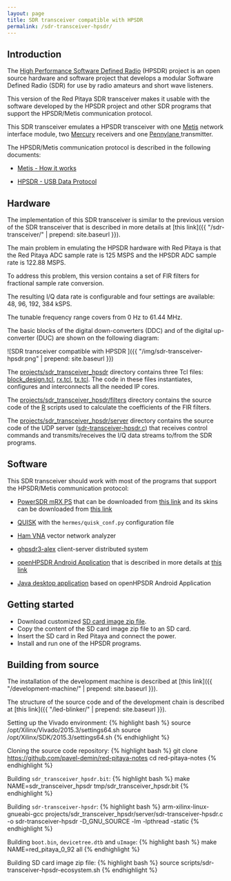 ```yaml
---
layout: page
title: SDR transceiver compatible with HPSDR
permalink: /sdr-transceiver-hpsdr/
---
```


Introduction
-----

The [High Performance Software Defined Radio](http://openhpsdr.org) (HPSDR) project is an open source hardware and software project that develops a modular Software Defined Radio (SDR) for use by radio amateurs and short wave listeners.

This version of the Red Pitaya SDR transceiver makes it usable with the software developed by the HPSDR project and other SDR programs that support the HPSDR/Metis communication protocol.

This SDR transceiver emulates a HPSDR transceiver with one [Metis](http://openhpsdr.org/metis.php) network interface module, two [Mercury](http://openhpsdr.org/mercury.php) receivers and one [Pennylane ](http://openhpsdr.org/penny.php) transmitter.

The HPSDR/Metis communication protocol is described in the following documents:

 - [Metis - How it works](http://svn.tapr.org/repos_sdr_hpsdr/trunk/Metis/Documentation/Metis-%20How%20it%20works_V1.33.pdf)

 - [HPSDR - USB Data Protocol](http://svn.tapr.org/repos_sdr_hpsdr/trunk/Documentation/USB_protocol_V1.58.doc)

Hardware
-----

The implementation of this SDR transceiver is similar to the previous version of the SDR transceiver that is described in more details at [this link]({{ "/sdr-transceiver/" | prepend: site.baseurl }}).

The main problem in emulating the HPSDR hardware with Red Pitaya is that the Red Pitaya ADC sample rate is 125 MSPS and the HPSDR ADC sample rate is 122.88 MSPS.

To address this problem, this version contains a set of FIR filters for fractional sample rate conversion.

The resulting I/Q data rate is configurable and four settings are available: 48, 96, 192, 384 kSPS.

The tunable frequency range covers from 0 Hz to 61.44 MHz.

The basic blocks of the digital down-converters (DDC) and of the digital up-converter (DUC) are shown on the following diagram:

![SDR transceiver compatible with HPSDR ]({{ "/img/sdr-transceiver-hpsdr.png" | prepend: site.baseurl }})

The [projects/sdr_transceiver_hpsdr](https://github.com/pavel-demin/red-pitaya-notes/tree/master/projects/sdr_transceiver_hpsdr) directory contains three Tcl files: [block_design.tcl](https://github.com/pavel-demin/red-pitaya-notes/blob/master/projects/sdr_transceiver_hpsdr/block_design.tcl), [rx.tcl](https://github.com/pavel-demin/red-pitaya-notes/blob/master/projects/sdr_transceiver_hpsdr/rx.tcl), [tx.tcl](https://github.com/pavel-demin/red-pitaya-notes/blob/master/projects/sdr_transceiver_hpsdr/tx.tcl). The code in these files instantiates, configures and interconnects all the needed IP cores.

The [projects/sdr_transceiver_hpsdr/filters](https://github.com/pavel-demin/red-pitaya-notes/tree/master/projects/sdr_transceiver_hpsdr/filters) directory contains the source code of the [R](http://www.r-project.org) scripts used to calculate the coefficients of the FIR filters.

The [projects/sdr_transceiver_hpsdr/server](https://github.com/pavel-demin/red-pitaya-notes/tree/master/projects/sdr_transceiver_hpsdr/server) directory contains the source code of the UDP server ([sdr-transceiver-hpsdr.c](https://github.com/pavel-demin/red-pitaya-notes/blob/master/projects/sdr_transceiver_hpsdr/server/sdr-transceiver-hpsdr.c)) that receives control commands and transmits/receives the I/Q data streams to/from the SDR programs.

Software
-----

This SDR transceiver should work with most of the programs that support the HPSDR/Metis communication protocol:

 - [PowerSDR mRX PS](http://openhpsdr.org/wiki/index.php?title=PowerSDR) that can be downloaded from [this link](http://svn.tapr.org/repos_sdr_hpsdr/trunk/W5WC/PowerSDR_Installers) and its skins can be downloaded from [this link](
http://svn.tapr.org/repos_sdr_hpsdr/trunk/W5WC/OpenHPSDR_Skins)

 - [QUISK](http://james.ahlstrom.name/quisk) with the `hermes/quisk_conf.py` configuration file

 - [Ham VNA](http://dxatlas.com/HamVNA) vector network analyzer

 - [ghpsdr3-alex](http://napan.ca/ghpsdr3) client-server distributed system

 - [openHPSDR Android Application](https://play.google.com/store/apps/details?id=org.g0orx.openhpsdr) that is described in more details at [this link](http://g0orx.blogspot.be/2015/01/openhpsdr-android-application.html)

 - [Java desktop application](http://g0orx.blogspot.co.uk/2015/04/java-desktop-application-based-on.html) based on openHPSDR Android Application

Getting started
-----

 - Download customized [SD card image zip file](https://googledrive.com/host/0B-t5klOOymMNfmJ0bFQzTVNXQ3RtWm5SQ2NGTE1hRUlTd3V2emdSNzN6d0pYamNILW83Wmc/SDR/ecosystem-0.92-65-35575ed-sdr-transceiver-hpsdr.zip).
 - Copy the content of the SD card image zip file to an SD card.
 - Insert the SD card in Red Pitaya and connect the power.
 - Install and run one of the HPSDR programs.

Building from source
-----

The installation of the development machine is described at [this link]({{ "/development-machine/" | prepend: site.baseurl }}).

The structure of the source code and of the development chain is described at [this link]({{ "/led-blinker/" | prepend: site.baseurl }}).

Setting up the Vivado environment:
{% highlight bash %}
source /opt/Xilinx/Vivado/2015.3/settings64.sh
source /opt/Xilinx/SDK/2015.3/settings64.sh
{% endhighlight %}

Cloning the source code repository:
{% highlight bash %}
git clone https://github.com/pavel-demin/red-pitaya-notes
cd red-pitaya-notes
{% endhighlight %}

Building `sdr_transceiver_hpsdr.bit`:
{% highlight bash %}
make NAME=sdr_transceiver_hpsdr tmp/sdr_transceiver_hpsdr.bit
{% endhighlight %}

Building `sdr-transceiver-hpsdr`:
{% highlight bash %}
arm-xilinx-linux-gnueabi-gcc projects/sdr_transceiver_hpsdr/server/sdr-transceiver-hpsdr.c -o sdr-transceiver-hpsdr -D_GNU_SOURCE -lm -lpthread -static
{% endhighlight %}

Building `boot.bin`, `devicetree.dtb` and `uImage`:
{% highlight bash %}
make NAME=red_pitaya_0_92 all
{% endhighlight %}

Building SD card image zip file:
{% highlight bash %}
source scripts/sdr-transceiver-hpsdr-ecosystem.sh
{% endhighlight %}